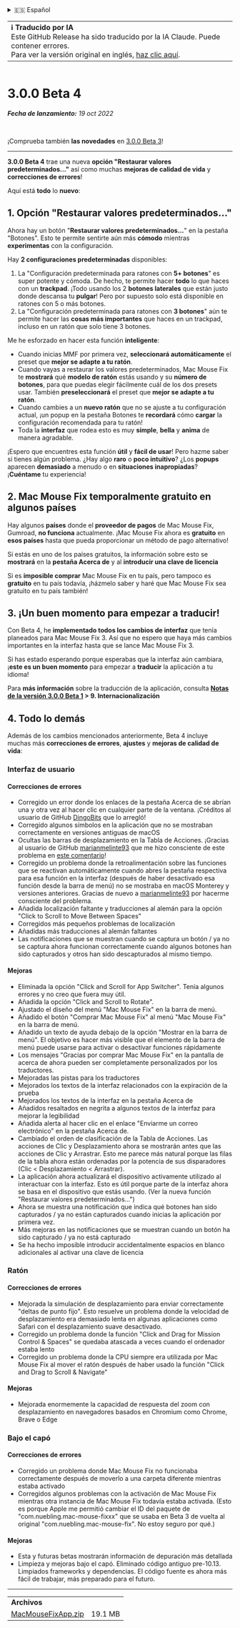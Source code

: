 <details>
<summary>🇪🇸 Español</summary>

[🇬🇧 English (GitHub)](https://github.com/noah-nuebling/mac-mouse-fix/releases/tag/3.0.0-Beta-4)\
[🇦🇩 Català](https://redirect.macmousefix.com/?target=mmf-release&tag=3.0.0-Beta-4&locale=ca)\
[🇩🇪 Deutsch](https://redirect.macmousefix.com/?target=mmf-release&tag=3.0.0-Beta-4&locale=de)\
**🇪🇸 Español**\
[🇫🇷 Français](https://redirect.macmousefix.com/?target=mmf-release&tag=3.0.0-Beta-4&locale=fr)\
[🇮🇩 Indonesia](https://redirect.macmousefix.com/?target=mmf-release&tag=3.0.0-Beta-4&locale=id)\
[🇮🇹 Italiano](https://redirect.macmousefix.com/?target=mmf-release&tag=3.0.0-Beta-4&locale=it)\
[🇭🇺 Magyar](https://redirect.macmousefix.com/?target=mmf-release&tag=3.0.0-Beta-4&locale=hu)\
[🇳🇱 Nederlands](https://redirect.macmousefix.com/?target=mmf-release&tag=3.0.0-Beta-4&locale=nl)\
[🇵🇱 Polski](https://redirect.macmousefix.com/?target=mmf-release&tag=3.0.0-Beta-4&locale=pl)\
[🇧🇷 Português (Brasil)](https://redirect.macmousefix.com/?target=mmf-release&tag=3.0.0-Beta-4&locale=pt-BR)\
[🇵🇹 Português (Portugal)](https://redirect.macmousefix.com/?target=mmf-release&tag=3.0.0-Beta-4&locale=pt-PT)\
[🇷🇴 Română](https://redirect.macmousefix.com/?target=mmf-release&tag=3.0.0-Beta-4&locale=ro)\
[🇸🇪 Svenska](https://redirect.macmousefix.com/?target=mmf-release&tag=3.0.0-Beta-4&locale=sv)\
[🇻🇳 Tiếng Việt](https://redirect.macmousefix.com/?target=mmf-release&tag=3.0.0-Beta-4&locale=vi)\
[🇹🇷 Türkçe](https://redirect.macmousefix.com/?target=mmf-release&tag=3.0.0-Beta-4&locale=tr)\
[🇨🇿 Čeština](https://redirect.macmousefix.com/?target=mmf-release&tag=3.0.0-Beta-4&locale=cs)\
[🇬🇷 Ελληνικά](https://redirect.macmousefix.com/?target=mmf-release&tag=3.0.0-Beta-4&locale=el)\
[🇷🇺 Русский](https://redirect.macmousefix.com/?target=mmf-release&tag=3.0.0-Beta-4&locale=ru)\
[🇺🇦 Українська](https://redirect.macmousefix.com/?target=mmf-release&tag=3.0.0-Beta-4&locale=uk)\
[🇮🇱 עברית](https://redirect.macmousefix.com/?target=mmf-release&tag=3.0.0-Beta-4&locale=he)\
[🇸🇦 العربية](https://redirect.macmousefix.com/?target=mmf-release&tag=3.0.0-Beta-4&locale=ar)\
[🇮🇳 हिन्दी](https://redirect.macmousefix.com/?target=mmf-release&tag=3.0.0-Beta-4&locale=hi)\
[🇹🇭 ไทย](https://redirect.macmousefix.com/?target=mmf-release&tag=3.0.0-Beta-4&locale=th)\
[🇨🇳 中文 (简体)](https://redirect.macmousefix.com/?target=mmf-release&tag=3.0.0-Beta-4&locale=zh-Hans)\
[🇨🇳 中文 (繁體)](https://redirect.macmousefix.com/?target=mmf-release&tag=3.0.0-Beta-4&locale=zh-Hant)\
[🇭🇰 中文（香港)](https://redirect.macmousefix.com/?target=mmf-release&tag=3.0.0-Beta-4&locale=zh-HK)\
[🇯🇵 日本語](https://redirect.macmousefix.com/?target=mmf-release&tag=3.0.0-Beta-4&locale=ja)\
[🇰🇷 한국어](https://redirect.macmousefix.com/?target=mmf-release&tag=3.0.0-Beta-4&locale=ko)\
[Help translate Mac Mouse Fix to different languages!](https://github.com/noah-nuebling/mac-mouse-fix/discussions/731)
</details>
<table align=><td>
<b>ℹ️ Traducido por IA</b><br>
Este GitHub Release ha sido traducido por la IA Claude. Puede contener errores.<br>
Para ver la versión original en inglés, <a href="https://github.com/noah-nuebling/mac-mouse-fix/releases/tag/3.0.0-Beta-4">haz clic aquí</a>.
</td></table>

<table></table>

# 3.0.0 Beta 4
***Fecha de lanzamiento:** 19 oct 2022*

<br>

¡Comprueba también **las novedades** en [3.0.0 Beta 3](https://redirect.macmousefix.com/?target=mmf-release&tag=3.0.0-Beta-3&locale=es)!

---

**3.0.0 Beta 4** trae una nueva **opción "Restaurar valores predeterminados..."** así como muchas **mejoras de calidad de vida** y **correcciones de errores**!

Aquí está **todo** lo **nuevo**:

## 1. Opción "Restaurar valores predeterminados..."

Ahora hay un botón "**Restaurar valores predeterminados...**" en la pestaña "Botones".
Esto te permite sentirte aún más **cómodo** mientras **experimentas** con la configuración.

Hay **2 configuraciones predeterminadas** disponibles:

1. La "Configuración predeterminada para ratones con **5+ botones**" es super potente y cómoda. De hecho, te permite hacer **todo** lo que haces con un **trackpad**. ¡Todo usando los 2 **botones laterales** que están justo donde descansa tu **pulgar**! Pero por supuesto solo está disponible en ratones con 5 o más botones.
2. La "Configuración predeterminada para ratones con **3 botones**" aún te permite hacer las **cosas más importantes** que haces en un trackpad, incluso en un ratón que solo tiene 3 botones.

Me he esforzado en hacer esta función **inteligente**:

- Cuando inicias MMF por primera vez, **seleccionará automáticamente** el preset que **mejor se adapte a tu ratón**.
- Cuando vayas a restaurar los valores predeterminados, Mac Mouse Fix te **mostrará** qué **modelo de ratón** estás usando y su **número de botones**, para que puedas elegir fácilmente cuál de los dos presets usar. También **preseleccionará** el preset que **mejor se adapte a tu ratón**.
- Cuando cambies a un **nuevo ratón** que no se ajuste a tu configuración actual, ¡un popup en la pestaña Botones te **recordará** cómo **cargar** la configuración recomendada para tu ratón!
- Toda la **interfaz** que rodea esto es muy **simple**, **bella** y **anima** de manera agradable.

¡Espero que encuentres esta función **útil** y **fácil de usar**! Pero hazme saber si tienes algún problema.
¿Hay algo **raro** o **poco intuitivo**? ¿Los **popups** aparecen **demasiado** a menudo o en **situaciones inapropiadas**? ¡**Cuéntame** tu experiencia!

## 2. Mac Mouse Fix temporalmente gratuito en algunos países

Hay algunos **países** donde el **proveedor de pagos** de Mac Mouse Fix, Gumroad, **no funciona** actualmente.
¡Mac Mouse Fix ahora es **gratuito** en **esos países** hasta que pueda proporcionar un método de pago alternativo!

Si estás en uno de los países gratuitos, la información sobre esto se **mostrará** en la **pestaña Acerca de** y al **introducir una clave de licencia**

Si es **imposible comprar** Mac Mouse Fix en tu país, pero tampoco es **gratuito** en tu país todavía, ¡házmelo saber y haré que Mac Mouse Fix sea gratuito en tu país también!

## 3. ¡Un buen momento para empezar a traducir!

Con Beta 4, he **implementado todos los cambios de interfaz** que tenía planeados para Mac Mouse Fix 3. Así que no espero que haya más cambios importantes en la interfaz hasta que se lance Mac Mouse Fix 3.

Si has estado esperando porque esperabas que la interfaz aún cambiara, ¡**este es un buen momento** para empezar a **traducir** la aplicación a tu idioma!

Para **más información** sobre la traducción de la aplicación, consulta **[Notas de la versión 3.0.0 Beta 1](https://redirect.macmousefix.com/?target=mmf-release&tag=3.0.0-Beta-1.1&locale=es) > 9. Internacionalización**

## 4. Todo lo demás

Además de los cambios mencionados anteriormente, Beta 4 incluye muchas más **correcciones de errores**, **ajustes** y **mejoras de calidad de vida**:

### Interfaz de usuario

#### Correcciones de errores

- Corregido un error donde los enlaces de la pestaña Acerca de se abrían una y otra vez al hacer clic en cualquier parte de la ventana. ¡Créditos al usuario de GitHub [DingoBits](https://github.com/DingoBits) que lo arregló!
- Corregido algunos símbolos en la aplicación que no se mostraban correctamente en versiones antiguas de macOS
- Ocultas las barras de desplazamiento en la Tabla de Acciones. ¡Gracias al usuario de GitHub [marianmelinte93](https://github.com/marianmelinte93) que me hizo consciente de este problema en [este comentario](https://github.com/noah-nuebling/mac-mouse-fix/discussions/366#discussioncomment-3728994)!
- Corregido un problema donde la retroalimentación sobre las funciones que se reactivan automáticamente cuando abres la pestaña respectiva para esa función en la interfaz (después de haber desactivado esa función desde la barra de menú) no se mostraba en macOS Monterey y versiones anteriores. Gracias de nuevo a [marianmelinte93](https://github.com/marianmelinte93) por hacerme consciente del problema.
- Añadida localización faltante y traducciones al alemán para la opción "Click to Scroll to Move Between Spaces"
- Corregidos más pequeños problemas de localización
- Añadidas más traducciones al alemán faltantes
- Las notificaciones que se muestran cuando se captura un botón / ya no se captura ahora funcionan correctamente cuando algunos botones han sido capturados y otros han sido descapturados al mismo tiempo.

#### Mejoras

- Eliminada la opción "Click and Scroll for App Switcher". Tenía algunos errores y no creo que fuera muy útil.
- Añadida la opción "Click and Scroll to Rotate".
- Ajustado el diseño del menú "Mac Mouse Fix" en la barra de menú.
- Añadido el botón "Comprar Mac Mouse Fix" al menú "Mac Mouse Fix" en la barra de menú.
- Añadido un texto de ayuda debajo de la opción "Mostrar en la barra de menú". El objetivo es hacer más visible que el elemento de la barra de menú puede usarse para activar o desactivar funciones rápidamente
- Los mensajes "Gracias por comprar Mac Mouse Fix" en la pantalla de acerca de ahora pueden ser completamente personalizados por los traductores.
- Mejoradas las pistas para los traductores
- Mejorados los textos de la interfaz relacionados con la expiración de la prueba
- Mejorados los textos de la interfaz en la pestaña Acerca de
- Añadidos resaltados en negrita a algunos textos de la interfaz para mejorar la legibilidad
- Añadida alerta al hacer clic en el enlace "Enviarme un correo electrónico" en la pestaña Acerca de.
- Cambiado el orden de clasificación de la Tabla de Acciones. Las acciones de Clic y Desplazamiento ahora se mostrarán antes que las acciones de Clic y Arrastrar. Esto me parece más natural porque las filas de la tabla ahora están ordenadas por la potencia de sus disparadores (Clic < Desplazamiento < Arrastrar).
- La aplicación ahora actualizará el dispositivo activamente utilizado al interactuar con la interfaz. Esto es útil porque parte de la interfaz ahora se basa en el dispositivo que estás usando. (Ver la nueva función "Restaurar valores predeterminados...")
- Ahora se muestra una notificación que indica qué botones han sido capturados / ya no están capturados cuando inicias la aplicación por primera vez.
- Más mejoras en las notificaciones que se muestran cuando un botón ha sido capturado / ya no está capturado
- Se ha hecho imposible introducir accidentalmente espacios en blanco adicionales al activar una clave de licencia

### Ratón

#### Correcciones de errores

- Mejorada la simulación de desplazamiento para enviar correctamente "deltas de punto fijo". Esto resuelve un problema donde la velocidad de desplazamiento era demasiado lenta en algunas aplicaciones como Safari con el desplazamiento suave desactivado.
- Corregido un problema donde la función "Click and Drag for Mission Control & Spaces" se quedaba atascada a veces cuando el ordenador estaba lento
- Corregido un problema donde la CPU siempre era utilizada por Mac Mouse Fix al mover el ratón después de haber usado la función "Click and Drag to Scroll & Navigate"

#### Mejoras

- Mejorada enormemente la capacidad de respuesta del zoom con desplazamiento en navegadores basados en Chromium como Chrome, Brave o Edge

### Bajo el capó

#### Correcciones de errores

- Corregido un problema donde Mac Mouse Fix no funcionaba correctamente después de moverlo a una carpeta diferente mientras estaba activado
- Corregidos algunos problemas con la activación de Mac Mouse Fix mientras otra instancia de Mac Mouse Fix todavía estaba activada. (Esto es porque Apple me permitió cambiar el ID del paquete de "com.nuebling.mac-mouse-fixxx" que se usaba en Beta 3 de vuelta al original "com.nuebling.mac-mouse-fix". No estoy seguro por qué.)

#### Mejoras

- Esta y futuras betas mostrarán información de depuración más detallada
- Limpieza y mejoras bajo el capó. Eliminado código antiguo pre-10.13. Limpiados frameworks y dependencias. El código fuente es ahora más fácil de trabajar, más preparado para el futuro.

---

<table align="start">
<tr>
    <td colspan=2>
        <b>Archivos</b>
    </td>
</tr>
<tr>
    <td><a href="https://github.com/noah-nuebling/mac-mouse-fix/releases/download/3.0.0-Beta-4/MacMouseFixApp.zip">MacMouseFixApp.zip</a></td>
    <td>19.1 MB</td>
</tr>
</table>